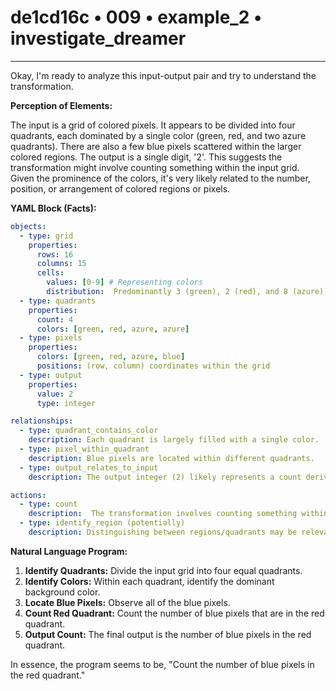 # de1cd16c • 009 • example_2 • investigate_dreamer

---
Okay, I'm ready to analyze this input-output pair and try to understand the transformation.

**Perception of Elements:**

The input is a grid of colored pixels.  It appears to be divided into four quadrants, each dominated by a single color (green, red, and two azure quadrants). There are also a few blue pixels scattered within the larger colored regions. The output is a single digit, '2'. This suggests the transformation might involve counting something within the input grid. Given the prominence of the colors, it's very likely related to the number, position, or arrangement of colored regions or pixels.

**YAML Block (Facts):**



```yaml
objects:
  - type: grid
    properties:
      rows: 16
      columns: 15
      cells:
        values: [0-9] # Representing colors
        distribution:  Predominantly 3 (green), 2 (red), and 8 (azure), with some 1 (blue)
  - type: quadrants
    properties:
      count: 4
      colors: [green, red, azure, azure]
  - type: pixels
    properties:
      colors: [green, red, azure, blue]
      positions: (row, column) coordinates within the grid
  - type: output
    properties:
      value: 2
      type: integer

relationships:
  - type: quadrant_contains_color
    description: Each quadrant is largely filled with a single color.
  - type: pixel_within_quadrant
    description: Blue pixels are located within different quadrants.
  - type: output_relates_to_input
    description: The output integer (2) likely represents a count derived from the input grid's properties.

actions:
  - type: count
    description:  The transformation involves counting something within the grid.
  - type: identify_region (potentially)
    description: Distinguishing between regions/quadrants may be relevant.
```



**Natural Language Program:**

1.  **Identify Quadrants:** Divide the input grid into four equal quadrants.
2.  **Identify Colors:** Within each quadrant, identify the dominant background color.
3.  **Locate Blue Pixels:** Observe all of the blue pixels.
4. **Count Red Quadrant:** Count the number of blue pixels that are in the red quadrant.
5. **Output Count:** The final output is the number of blue pixels in the red quadrant.

In essence, the program seems to be, "Count the number of blue pixels in the red quadrant."

